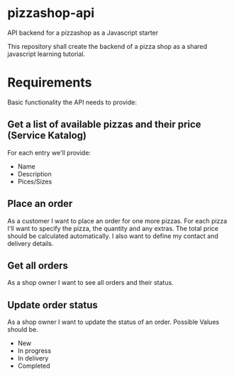 # pizzashop-api
API backend for a pizzashop as a Javascript starter

This repository shall create the backend of a pizza shop as a shared javascript learning tutorial.

# Requirements

Basic functionality the API needs to provide:

## Get a list of available pizzas and their price (Service Katalog)

For each entry we'll provide:

* Name
* Description
* Pices/Sizes

## Place an order

As a customer I want to place an order for one more pizzas. For each pizza I'll want to specify the pizza, the quantity and any extras. The total price should be calculated automatically. I also want to define my contact and delivery details.

## Get all orders

As a shop owner I want to see all orders and their status.

## Update order status

As a shop owner I want to update the status of an order. Possible Values should be. 

* New
* In progress
* In delivery
* Completed

